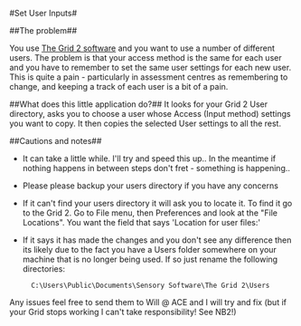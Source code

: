 #Set User Inputs#

##The problem##

You use [The Grid 2 software](http://sensorysoftware.com/grid-software-for-aac/grid2_aac_software/) and you want to use a number of different users. The problem is that your access method is the same for each user and you have to remember to set the same user settings for each new user. This is quite a pain - particularly in assessment centres as remembering to change, and keeping a track of each user is a bit of a pain.

##What does this little application do?##
It looks for your Grid 2 User directory, asks you to choose a user whose Access (Input method) settings you want to copy. It then copies the selected User settings to all the rest. 

##Cautions and notes##

- It can take a little while. I'll try and speed this up.. In the meantime if nothing happens in between steps don't fret - something is happening..
- Please please backup your users directory if you have any concerns
-  If it can't find your users directory it will ask you to locate it. To find it go to the Grid 2. Go to File menu, then Preferences and look at the "File Locations". You want the field that says 'Location for user files:'
- If it says it has made the changes and you don't see any difference then its likely due to the fact you have a Users folder somewhere on your machine that is no longer being used. If so just rename the following directories: 
        
        C:\Users\Public\Documents\Sensory Software\The Grid 2\Users

Any issues feel free to send them to Will @ ACE and I will try and fix (but if your Grid stops working I can't take responsibility! See NB2!)


